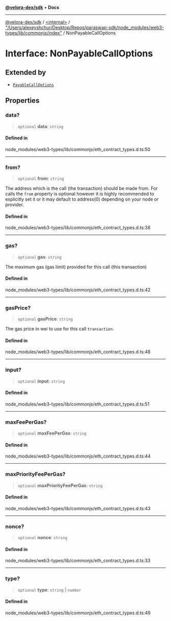 [**@velora-dex/sdk**](../../../../README.md) • **Docs**

***

[@velora-dex/sdk](../../../../globals.md) / [\<internal\>](../../../README.md) / ["/Users/alexeyshchur/Desktop/Repos/paraswap-sdk/node\_modules/web3-types/lib/commonjs/index"](../README.md) / NonPayableCallOptions

# Interface: NonPayableCallOptions

## Extended by

- [`PayableCallOptions`](PayableCallOptions.md)

## Properties

### data?

> `optional` **data**: `string`

#### Defined in

node\_modules/web3-types/lib/commonjs/eth\_contract\_types.d.ts:50

***

### from?

> `optional` **from**: `string`

The address which is the call (the transaction) should be made from. For calls the `from` property is optional however it is
highly recommended to explicitly set it or it may default to address(0) depending on your node or provider.

#### Defined in

node\_modules/web3-types/lib/commonjs/eth\_contract\_types.d.ts:38

***

### gas?

> `optional` **gas**: `string`

The maximum gas (gas limit) provided for this call (this transaction)

#### Defined in

node\_modules/web3-types/lib/commonjs/eth\_contract\_types.d.ts:42

***

### gasPrice?

> `optional` **gasPrice**: `string`

The gas price in wei to use for this call `transaction`.

#### Defined in

node\_modules/web3-types/lib/commonjs/eth\_contract\_types.d.ts:48

***

### input?

> `optional` **input**: `string`

#### Defined in

node\_modules/web3-types/lib/commonjs/eth\_contract\_types.d.ts:51

***

### maxFeePerGas?

> `optional` **maxFeePerGas**: `string`

#### Defined in

node\_modules/web3-types/lib/commonjs/eth\_contract\_types.d.ts:44

***

### maxPriorityFeePerGas?

> `optional` **maxPriorityFeePerGas**: `string`

#### Defined in

node\_modules/web3-types/lib/commonjs/eth\_contract\_types.d.ts:43

***

### nonce?

> `optional` **nonce**: `string`

#### Defined in

node\_modules/web3-types/lib/commonjs/eth\_contract\_types.d.ts:33

***

### type?

> `optional` **type**: `string` \| `number`

#### Defined in

node\_modules/web3-types/lib/commonjs/eth\_contract\_types.d.ts:49
